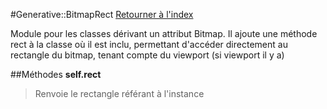 #Generative::BitmapRect
[Retourner à l'index](README.md)

Module pour les classes dérivant un attribut Bitmap. Il ajoute une méthode rect à la classe
    où il est inclu, permettant d'accéder directement au rectangle du bitmap, tenant compte du viewport (si viewport il y a)

##Méthodes
**self.rect**

> Renvoie le rectangle référant à l'instance  
  
>   





